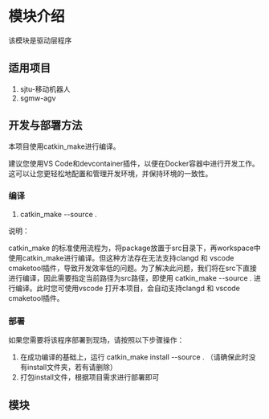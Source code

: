 # 模块介绍
该模块是驱动层程序

## 适用项目

1. sjtu-移动机器人
2. sgmw-agv

## 开发与部署方法

本项目使用catkin_make进行编译。

建议您使用VS Code和devcontainer插件，以便在Docker容器中进行开发工作。这可以让您更轻松地配置和管理开发环境，并保持环境的一致性。

### 编译
1. catkin_make --source . 

说明：

catkin_make 的标准使用流程为，将package放置于src目录下，再workspace中使用catkin_make进行编译。但这种方法存在无法支持clangd 和 vscode cmaketool插件，导致开发效率低的问题。为了解决此问题，我们将在src下直接进行编译，因此需要指定当前路径为src路径，即使用 catkin_make --source .  进行编译。此时您可使用vscode 打开本项目，会自动支持clangd 和 vscode cmaketool插件。


### 部署

如果您需要将该程序部署到现场，请按照以下步骤操作：
1. 在成功编译的基础上，运行 catkin_make install --source . （请确保此时没有install文件夹，若有请删除）
2. 打包install文件，根据项目需求进行部署即可

## 模块


